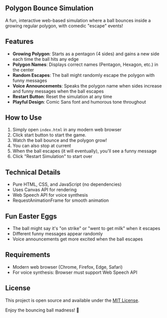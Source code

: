## Polygon Bounce Simulation

A fun, interactive web-based simulation where a ball bounces inside a growing regular polygon, with comedic "escape" events!

## Features

- **Growing Polygon**: Starts as a pentagon (4 sides) and gains a new side each time the ball hits any edge
- **Polygon Names**: Displays correct names (Pentagon, Hexagon, etc.) in the center
- **Random Escapes**: The ball might randomly escape the polygon with funny messages
- **Voice Announcements**: Speaks the polygon name when sides increase and funny messages when the ball escapes
- **Restart Button**: Reset the simulation at any time
- **Playful Design**: Comic Sans font and humorous tone throughout

## How to Use 

1. Simply open `index.html` in any modern web browser
2. Click start button to start the game.
3. Watch the ball bounce and the polygon grow!
4. You can also stop at current
4. When the ball escapes (it will eventually), you'll see a funny message
5. Click "Restart Simulation" to start over

## Technical Details 

- Pure HTML, CSS, and JavaScript (no dependencies)
- Uses Canvas API for rendering
- Web Speech API for voice synthesis
- RequestAnimationFrame for smooth animation

## Fun Easter Eggs 

- The ball might say it's "on strike" or "went to get milk" when it escapes
- Different funny messages appear randomly
- Voice announcements get more excited when the ball escapes

## Requirements 

- Modern web browser (Chrome, Firefox, Edge, Safari)
- For voice synthesis: Browser must support Web Speech API

## License 

This project is open source and available under the [MIT License](LICENSE).

Enjoy the bouncing ball madness! 🤪
